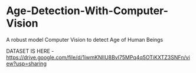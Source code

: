 # Age-Detection-With-Computer-Vision
A robust model Computer Vision to detect Age of Human Beings

DATASET IS HERE -
https://drive.google.com/file/d/1iwmKNIlU8Bvl75MPq4q5OTiKXTZ3SNFn/view?usp=sharing
